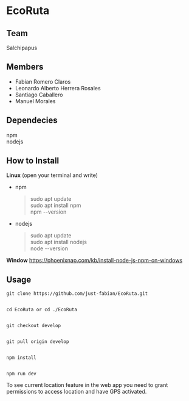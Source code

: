 # EcoRuta

## Team
Salchipapus

## Members
- Fabian Romero Claros
- Leonardo Alberto Herrera Rosales
- Santiago Caballero
- Manuel Morales

## Dependecies
npm  
nodejs

## How to Install
**Linux** (open your terminal and write)
- npm  
    > sudo apt update  
    sudo apt install npm  
    npm --version  
    
- nodejs  
    > sudo apt update  
    sudo apt install nodejs  
    node --version  
   
**Window**
https://phoenixnap.com/kb/install-node-js-npm-on-windows

## Usage

    git clone https://github.com/just-fabian/EcoRuta.git
    
    
    cd EcoRuta or cd ./EcoRuta
    
    
    git checkout develop
    
    
    git pull origin develop


    npm install
    
    
    npm run dev
    
    
To see current location feature in the web app you need to grant permissions to access location and have GPS activated.
